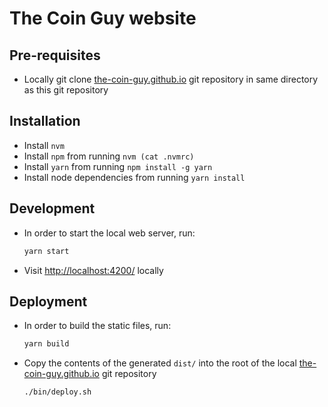 # The Coin Guy website


## Pre-requisites
- Locally git clone [the-coin-guy.github.io](https://github.com/the-coin-guy/the-coin-guy.github.io) git repository in same directory as this git repository


## Installation
- Install `nvm`
- Install `npm` from running `nvm (cat .nvmrc)`
- Install `yarn` from running `npm install -g yarn`
- Install node dependencies from running `yarn install`


## Development
- In order to start the local web server, run:
    ```bash
    yarn start
    ```

- Visit [http://localhost:4200/](http://localhost:4200/) locally


## Deployment
- In order to build the static files, run:
    ```bash
    yarn build
    ```

- Copy the contents of the generated `dist/` into the root of the local [the-coin-guy.github.io](https://github.com/the-coin-guy/the-coin-guy.github.io) git repository
    ```bash
    ./bin/deploy.sh
    ```
